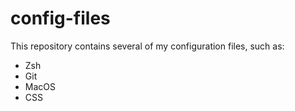 # config-files

This repository contains several of my configuration files, such as:

- Zsh
- Git
- MacOS
- CSS
